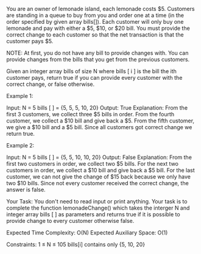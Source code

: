 You are an owner of lemonade island, each lemonade costs $5. Customers are standing in a queue to buy from you and order one at a time (in the order specified by given array bills[]). Each customer will only buy one lemonade and pay with either a $5, $10, or $20 bill. You must provide the correct change to each customer so that the net transaction is that the customer pays $5.

NOTE: At first, you do not have any bill to provide changes with. You can provide changes from the bills that you get from the previous customers.

Given an integer array bills of size N where bills [ i ] is the bill the ith customer pays, return true if you can provide every customer with the correct change, or false otherwise.

Example 1:

Input:
N = 5
bills [ ] = {5, 5, 5, 10, 20}
Output: True
Explanation: 
From the first 3 customers, we collect three $5 bills in order.
From the fourth customer, we collect a $10 bill and give back a $5.
From the fifth customer, we give a $10 bill and a $5 bill.
Since all customers got correct change we return true.
 

Example 2:

Input:
N = 5
bills [ ] = {5, 5, 10, 10, 20}
Output: False
Explanation: 
From the first two customers in order, we collect two $5 bills.
For the next two customers in order, we collect a $10 bill and give back a $5 bill.
For the last customer, we can not give the change of $15 back because we only have two $10 bills.
Since not every customer received the correct change, the answer is false.
 

Your Task:
You don't need to read input or print anything. Your task is to complete the function lemonadeChange() which takes the interger N and integer array bills [ ] as parameters and returns true if it is possible to provide change to every customer otherwise false.

Expected Time Complexity: O(N)
Expected Auxiliary Space: O(1)

Constraints:
1 ≤ N ≤ 105
bills[i] contains only {5, 10, 20}
